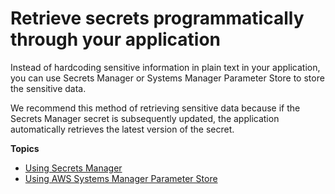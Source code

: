 # Retrieve secrets programmatically through your application<a name="secrets-app"></a>

Instead of hardcoding sensitive information in plain text in your application, you can use Secrets Manager or Systems Manager Parameter Store to store the sensitive data\.

We recommend this method of retrieving sensitive data because if the Secrets Manager secret is subsequently updated, the application automatically retrieves the latest version of the secret\.

**Topics**
+ [Using Secrets Manager](secrets-app-secrets-manager.md)
+ [Using AWS Systems Manager Parameter Store](secrets-app-ssm-paramstore.md)